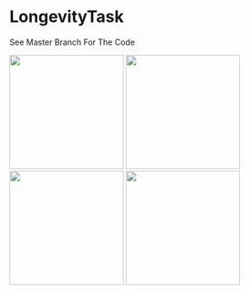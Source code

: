 # LongevityTask
See Master Branch For The Code

<img src="https://user-images.githubusercontent.com/63911224/206403062-a07143b9-4c2e-4a9f-8972-b2e5b5d5cd8b.jpg" width="200">

<img src="https://user-images.githubusercontent.com/63911224/206403081-a05a3e1d-f7bb-401c-a436-c4a55e441dad.jpg" width="200">
<img src="https://user-images.githubusercontent.com/63911224/206403087-8684a1ae-0e0c-465e-8d6c-6f4e187dafc6.jpg" width="200">
<img src="https://user-images.githubusercontent.com/63911224/206403099-2fdec132-9ad1-4b0f-99b4-58872747b89d.jpg" width="200">
